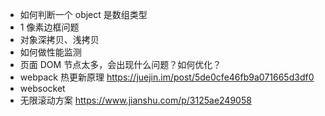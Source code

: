 - 如何判断一个 object 是数组类型
- 1 像素边框问题
- 对象深拷贝、浅拷贝
- 如何做性能监测
- 页面 DOM 节点太多，会出现什么问题？如何优化？
- webpack 热更新原理 https://juejin.im/post/5de0cfe46fb9a071665d3df0
- websocket
- 无限滚动方案 https://www.jianshu.com/p/3125ae249058
